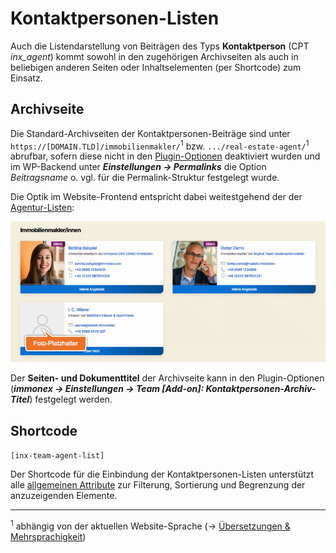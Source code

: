 # Kontaktpersonen-Listen

Auch die Listendarstellung von Beiträgen des Typs **Kontaktperson** (CPT *inx_agent*) kommt sowohl in den zugehörigen Archivseiten als auch in beliebigen anderen Seiten oder Inhaltselementen (per Shortcode) zum Einsatz.

## Archivseite

Die Standard-Archivseiten der Kontaktpersonen-Beiträge sind unter `https://[DOMAIN.TLD]/immobilienmakler/`<sup>1</sup> bzw. `.../real-estate-agent/`<sup>1</sup> abrufbar, sofern diese nicht in den [Plugin-Optionen](../schnellstart/einrichtung?id=kontaktpersonen-archiveinzelansicht) deaktiviert wurden und im WP-Backend unter ***Einstellungen → Permalinks*** die Option *Beitragsname* o. vgl. für die Permalink-Struktur festgelegt wurde.

Die Optik im Website-Frontend entspricht dabei weitestgehend der der [Agentur-Listen](index):

![Kontaktpersonen-Archivseite im Frontend](../assets/scst-fe-agent-archive.png)

Der **Seiten- und Dokumenttitel** der Archivseite kann in den Plugin-Optionen (***immonex → Einstellungen → Team [Add-on]: Kontaktpersonen-Archiv-Titel***) festgelegt werden.

## Shortcode

`[inx-team-agent-list]`

Der Shortcode für die Einbindung der Kontaktpersonen-Listen unterstützt alle [allgemeinen Attribute](../schnellstart/listen-attribute#Shortcodes) zur Filterung, Sortierung und Begrenzung der anzuzeigenden Elemente.

---

<sup>1</sup> abhängig von der aktuellen Website-Sprache (→ [Übersetzungen & Mehrsprachigkeit](../anpassung-erweiterung/uebersetzung-mehrsprachigkeit))
